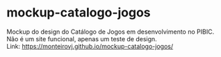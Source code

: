 # mockup-catalogo-jogos
Mockup do design do Catálogo de Jogos em desenvolvimento no PIBIC.<br>
Não é um site funcional, apenas um teste de design.<br>
Link: <https://monteirovj.github.io/mockup-catalogo-jogos/>
